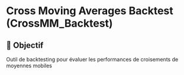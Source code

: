 # Cross Moving Averages Backtest (CrossMM_Backtest)

## 🎯 Objectif
Outil de backtesting pour évaluer les performances de croisements de moyennes mobiles